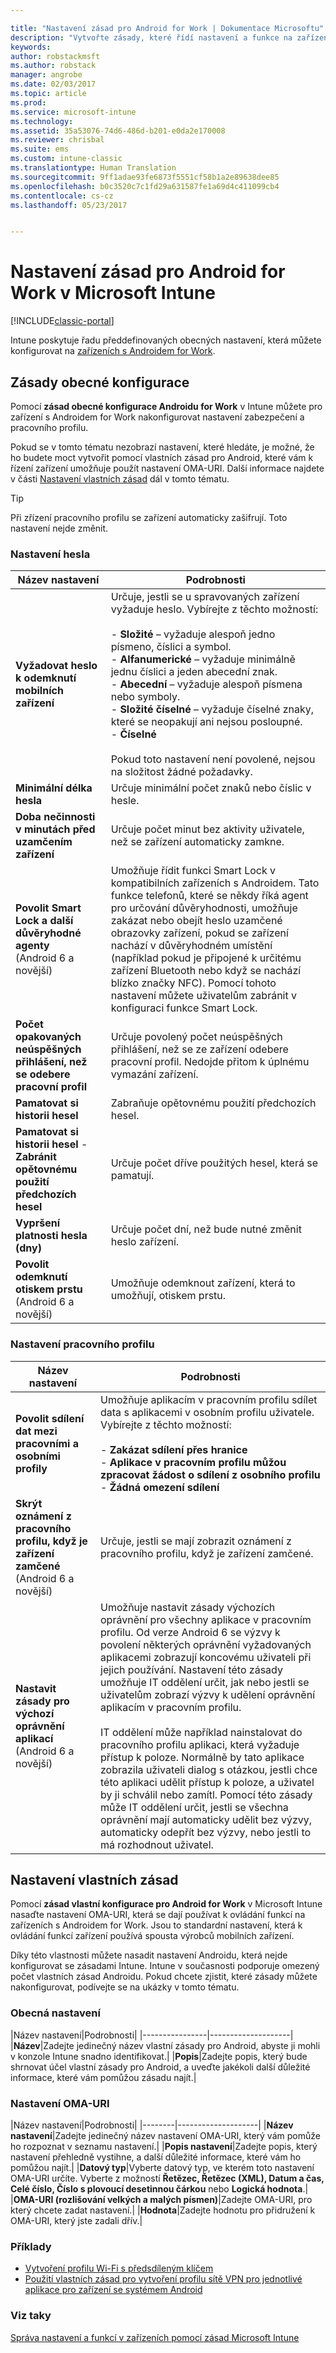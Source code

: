 ```yaml
---

title: "Nastavení zásad pro Android for Work | Dokumentace Microsoftu"
description: "Vytvořte zásady, které řídí nastavení a funkce na zařízeních s Androidem for Work, která spravujete pomocí Intune."
keywords: 
author: robstackmsft
ms.author: robstack
manager: angrobe
ms.date: 02/03/2017
ms.topic: article
ms.prod: 
ms.service: microsoft-intune
ms.technology: 
ms.assetid: 35a53076-74d6-486d-b201-e0da2e170008
ms.reviewer: chrisbal
ms.suite: ems
ms.custom: intune-classic
ms.translationtype: Human Translation
ms.sourcegitcommit: 9ff1adae93fe6873f5551cf58b1a2e89638dee85
ms.openlocfilehash: b0c3520c7c1fd29a631587fe1a69d4c411099cb4
ms.contentlocale: cs-cz
ms.lasthandoff: 05/23/2017


---
```


# <a name="android-for-work-policy-settings-in-microsoft-intune"></a>Nastavení zásad pro Android for Work v Microsoft Intune

[!INCLUDE[classic-portal](../includes/classic-portal.md)]

Intune poskytuje řadu předdefinovaných obecných nastavení, která můžete konfigurovat na [zařízeních s Androidem for Work](android-for-work.md).

## <a name="general-configuration-policy"></a>Zásady obecné konfigurace

Pomocí **zásad obecné konfigurace Androidu for Work** v Intune můžete pro zařízení s Androidem for Work nakonfigurovat nastavení zabezpečení a pracovního profilu.

Pokud se v tomto tématu nezobrazí nastavení, které hledáte, je možné, že ho budete moct vytvořit pomocí vlastních zásad pro Android, které vám k řízení zařízení umožňuje použít nastavení OMA-URI. Další informace najdete v části [Nastavení vlastních zásad](#custom-policy-settings) dál v tomto tématu.

> [!TIP]
> Při zřízení pracovního profilu se zařízení automaticky zašifrují. Toto nastavení nejde změnit.

### <a name="password-settings"></a>Nastavení hesla

|Název nastavení|Podrobnosti|
|----------------|-|
|**Vyžadovat heslo k odemknutí mobilních zařízení**|Určuje, jestli se u spravovaných zařízení vyžaduje heslo. Vybírejte z těchto možností:<br><br>- **Složité** – vyžaduje alespoň jedno písmeno, číslici a symbol.<br>- **Alfanumerické** – vyžaduje minimálně jednu číslici a jeden abecední znak.<br>- **Abecední** – vyžaduje alespoň písmena nebo symboly.<br>- **Složité číselné** – vyžaduje číselné znaky, které se neopakují ani nejsou posloupné.<br>- **Číselné**<br><br>Pokud toto nastavení není povolené, nejsou na složitost žádné požadavky.|
|**Minimální délka hesla**|Určuje minimální počet znaků nebo číslic v hesle.|
|**Doba nečinnosti v minutách před uzamčením zařízení**|Určuje počet minut bez aktivity uživatele, než se zařízení automaticky zamkne.|
|**Povolit Smart Lock a další důvěryhodné agenty**<br>(Android 6 a novější)|Umožňuje řídit funkci Smart Lock v kompatibilních zařízeních s Androidem. Tato funkce telefonů, které se někdy říká agent pro určování důvěryhodnosti, umožňuje zakázat nebo obejít heslo uzamčené obrazovky zařízení, pokud se zařízení nachází v důvěryhodném umístění (například pokud je připojené k určitému zařízení Bluetooth nebo když se nachází blízko značky NFC). Pomocí tohoto nastavení můžete uživatelům zabránit v konfiguraci funkce Smart Lock.|
|**Počet opakovaných neúspěšných přihlášení, než se odebere pracovní profil**|Určuje povolený počet neúspěšných přihlášení, než se ze zařízení odebere pracovní profil. Nedojde přitom k úplnému vymazání zařízení.|
|**Pamatovat si historii hesel**|Zabraňuje opětovnému použití předchozích hesel.|
|**Pamatovat si historii hesel** - **Zabránit opětovnému použití předchozích hesel**|Určuje počet dříve použitých hesel, která se pamatují.|
|**Vypršení platnosti hesla (dny)**|Určuje počet dní, než bude nutné změnit heslo zařízení.|
|**Povolit odemknutí otiskem prstu**<br>(Android 6 a novější)|Umožňuje odemknout zařízení, která to umožňují, otiskem prstu.|


### <a name="work-profile-settings"></a>Nastavení pracovního profilu

|Název nastavení|Podrobnosti|
|----------------|-|
|**Povolit sdílení dat mezi pracovními a osobními profily**|Umožňuje aplikacím v pracovním profilu sdílet data s aplikacemi v osobním profilu uživatele. Vybírejte z těchto možností:<br><br>- **Zakázat sdílení přes hranice**<br>- **Aplikace v pracovním profilu můžou zpracovat žádost o sdílení z osobního profilu**<br>- **Žádná omezení sdílení**|
|**Skrýt oznámení z pracovního profilu, když je zařízení zamčené**<br>(Android 6 a novější)|Určuje, jestli se mají zobrazit oznámení z pracovního profilu, když je zařízení zamčené.|
|**Nastavit zásady pro výchozí oprávnění aplikací**<br>(Android 6 a novější)|Umožňuje nastavit zásady výchozích oprávnění pro všechny aplikace v pracovním profilu. Od verze Android 6 se výzvy k povolení některých oprávnění vyžadovaných aplikacemi zobrazují koncovému uživateli při jejich používání.  Nastavení této zásady umožňuje IT oddělení určit, jak nebo jestli se uživatelům zobrazí výzvy k udělení oprávnění aplikacím v pracovním profilu. <br/><br/>IT oddělení může například nainstalovat do pracovního profilu aplikaci, která vyžaduje přístup k poloze.  Normálně by tato aplikace zobrazila uživateli dialog s otázkou, jestli chce této aplikaci udělit přístup k poloze, a uživatel by ji schválil nebo zamítl.  Pomocí této zásady může IT oddělení určit, jestli se všechna oprávnění mají automaticky udělit bez výzvy, automaticky odepřít bez výzvy, nebo jestli to má rozhodnout uživatel.|


## <a name="custom-policy-settings"></a>Nastavení vlastních zásad
Pomocí **zásad vlastní konfigurace pro Android for Work** v Microsoft Intune nasaďte nastavení OMA-URI, která se dají používat k ovládání funkcí na zařízeních s Androidem for Work. Jsou to standardní nastavení, která k ovládání funkcí zařízení používá spousta výrobců mobilních zařízení.

Díky této vlastnosti můžete nasadit nastavení Androidu, která nejde konfigurovat se zásadami Intune.
Intune v současnosti podporuje omezený počet vlastních zásad Androidu. Pokud chcete zjistit, které zásady můžete nakonfigurovat, podívejte se na ukázky v tomto tématu.

### <a name="general-settings"></a>Obecná nastavení

|Název nastavení|Podrobnosti|
    |----------------|--------------------|
    |**Název**|Zadejte jedinečný název vlastní zásady pro Android, abyste ji mohli v konzole Intune snadno identifikovat.|
    |**Popis**|Zadejte popis, který bude shrnovat účel vlastní zásady pro Android, a uveďte jakékoli další důležité informace, které vám pomůžou zásadu najít.|

### <a name="oma-uri-settings"></a>Nastavení OMA-URI

   |Název nastavení|Podrobnosti|
    |--------|--------------------|
    |**Název nastavení**|Zadejte jedinečný název nastavení OMA-URI, který vám pomůže ho rozpoznat v seznamu nastavení.|
    |**Popis nastavení**|Zadejte popis, který nastavení přehledně vystihne, a další důležité informace, které vám ho pomůžou najít.|
    |**Datový typ**|Vyberte datový typ, ve kterém toto nastavení OMA-URI určíte. Vyberte z možností **Řetězec, Řetězec (XML), Datum a čas, Celé číslo, Číslo s plovoucí desetinnou čárkou** nebo **Logická hodnota**.|
    |**OMA-URI (rozlišování velkých a malých písmen)**|Zadejte OMA-URI, pro který chcete zadat nastavení.|
    |**Hodnota**|Zadejte hodnotu pro přidružení k OMA-URI, který jste zadali dřív.|

### <a name="examples"></a>Příklady

- [Vytvoření profilu Wi-Fi s předsdíleným klíčem](pre-shared-key-wi-fi-profile.md)
- [Použití vlastních zásad pro vytvoření profilu sítě VPN pro jednotlivé aplikace pro zařízení se systémem Android](per-app-vpn-for-android-pulse-secure.md)

### <a name="see-also"></a>Viz taky
[Správa nastavení a funkcí v zařízeních pomocí zásad Microsoft Intune](manage-settings-and-features-on-your-devices-with-microsoft-intune-policies.md)

